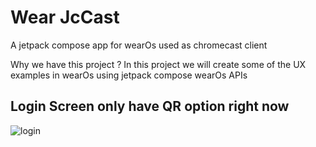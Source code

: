 # Wear JcCast
A jetpack compose app for wearOs used as chromecast client 

Why we have this project ?
In this project we will create some of the UX examples in wearOs using jetpack compose wearOs APIs

## Login Screen only have QR option right now

![login](https://user-images.githubusercontent.com/21205138/228370327-e2c1505f-10dd-4b36-8f14-7e753971cebb.png)
